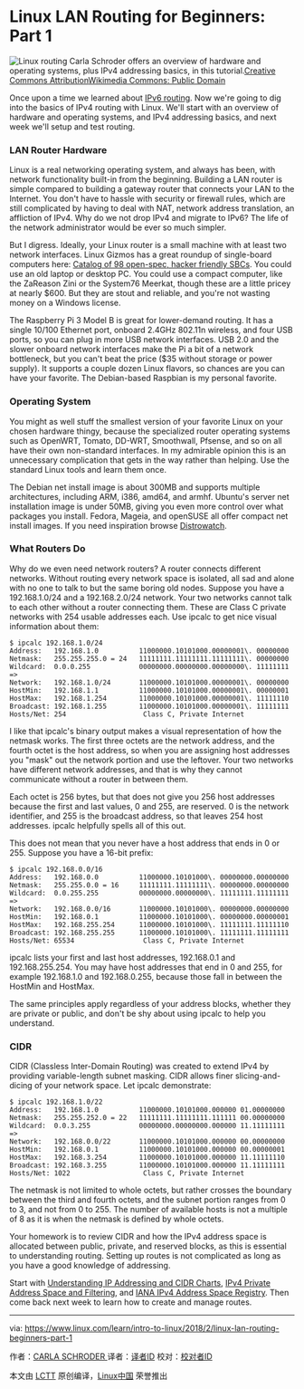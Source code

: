 Linux LAN Routing for Beginners: Part 1
============================================================


![Linux routing](https://www.linux.com/sites/lcom/files/styles/rendered_file/public/traffic_warder.jpeg?itok=hZxS_PB4 "Linux routing")
Carla Schroder offers an overview of hardware and operating systems, plus IPv4 addressing basics, in this tutorial.[Creative Commons Attribution][1][Wikimedia Commons: Public Domain][2]

Once upon a time we learned about [IPv6 routing][4]. Now we're going to dig into the basics of IPv4 routing with Linux. We'll start with an overview of hardware and operating systems, and IPv4 addressing basics, and next week we'll setup and test routing.

### LAN Router Hardware

Linux is a real networking operating system, and always has been, with network functionality built-in from the beginning. Building a LAN router is simple compared to building a gateway router that connects your LAN to the Internet. You don't have to hassle with security or firewall rules, which are still complicated by having to deal with NAT, network address translation, an affliction of IPv4\. Why do we not drop IPv4 and migrate to IPv6? The life of the network administrator would be ever so much simpler.

But I digress. Ideally, your Linux router is a small machine with at least two network interfaces. Linux Gizmos has a great roundup of single-board computers here: [Catalog of 98 open-spec, hacker friendly SBCs][5]. You could use an old laptop or desktop PC. You could use a compact computer, like the ZaReason Zini or the System76 Meerkat, though these are a little pricey at nearly $600\. But they are stout and reliable, and you're not wasting money on a Windows license.

The Raspberry Pi 3 Model B is great for lower-demand routing. It has a single 10/100 Ethernet port, onboard 2.4GHz 802.11n wireless, and four USB ports, so you can plug in more USB network interfaces. USB 2.0 and the slower onboard network interfaces make the Pi a bit of a network bottleneck, but you can't beat the price ($35 without storage or power supply). It supports a couple dozen Linux flavors, so chances are you can have your favorite. The Debian-based Raspbian is my personal favorite.

### Operating System

You might as well stuff the smallest version of your favorite Linux on your chosen hardware thingy, because the specialized router operating systems such as OpenWRT, Tomato, DD-WRT, Smoothwall, Pfsense, and so on all have their own non-standard interfaces. In my admirable opinion this is an unnecessary complication that gets in the way rather than helping. Use the standard Linux tools and learn them once.

The Debian net install image is about 300MB and supports multiple architectures, including ARM, i386, amd64, and armhf. Ubuntu's server net installation image is under 50MB, giving you even more control over what packages you install. Fedora, Mageia, and openSUSE all offer compact net install images. If you need inspiration browse [Distrowatch][6].

### What Routers Do

Why do we even need network routers? A router connects different networks. Without routing every network space is isolated, all sad and alone with no one to talk to but the same boring old nodes. Suppose you have a 192.168.1.0/24 and a 192.168.2.0/24 network. Your two networks cannot talk to each other without a router connecting them. These are Class C private networks with 254 usable addresses each. Use ipcalc to get nice visual information about them:

```
$ ipcalc 192.168.1.0/24
Address:   192.168.1.0          11000000.10101000.00000001\. 00000000
Netmask:   255.255.255.0 = 24   11111111.11111111.11111111\. 00000000
Wildcard:  0.0.0.255            00000000.00000000.00000000\. 11111111
=>
Network:   192.168.1.0/24       11000000.10101000.00000001\. 00000000
HostMin:   192.168.1.1          11000000.10101000.00000001\. 00000001
HostMax:   192.168.1.254        11000000.10101000.00000001\. 11111110
Broadcast: 192.168.1.255        11000000.10101000.00000001\. 11111111
Hosts/Net: 254                   Class C, Private Internet
```

I like that ipcalc's binary output makes a visual representation of how the netmask works. The first three octets are the network address, and the fourth octet is the host address, so when you are assigning host addresses you "mask" out the network portion and use the leftover. Your two networks have different network addresses, and that is why they cannot communicate without a router in between them.

Each octet is 256 bytes, but that does not give you 256 host addresses because the first and last values, 0 and 255, are reserved. 0 is the network identifier, and 255 is the broadcast address, so that leaves 254 host addresses. ipcalc helpfully spells all of this out.

This does not mean that you never have a host address that ends in 0 or 255\. Suppose you have a 16-bit prefix:

```
$ ipcalc 192.168.0.0/16
Address:   192.168.0.0          11000000.10101000\. 00000000.00000000
Netmask:   255.255.0.0 = 16     11111111.11111111\. 00000000.00000000
Wildcard:  0.0.255.255          00000000.00000000\. 11111111.11111111
=>
Network:   192.168.0.0/16       11000000.10101000\. 00000000.00000000
HostMin:   192.168.0.1          11000000.10101000\. 00000000.00000001
HostMax:   192.168.255.254      11000000.10101000\. 11111111.11111110
Broadcast: 192.168.255.255      11000000.10101000\. 11111111.11111111
Hosts/Net: 65534                 Class C, Private Internet
```

ipcalc lists your first and last host addresses, 192.168.0.1 and 192.168.255.254\. You may have host addresses that end in 0 and 255, for example 192.168.1.0 and 192.168.0.255, because those fall in between the HostMin and HostMax.

The same principles apply regardless of your address blocks, whether they are private or public, and don't be shy about using ipcalc to help you understand.

### CIDR

CIDR (Classless Inter-Domain Routing) was created to extend IPv4 by providing variable-length subnet masking. CIDR allows finer slicing-and-dicing of your network space. Let ipcalc demonstrate:

```
$ ipcalc 192.168.1.0/22
Address:   192.168.1.0          11000000.10101000.000000 01.00000000
Netmask:   255.255.252.0 = 22   11111111.11111111.111111 00.00000000
Wildcard:  0.0.3.255            00000000.00000000.000000 11.11111111
=>
Network:   192.168.0.0/22       11000000.10101000.000000 00.00000000
HostMin:   192.168.0.1          11000000.10101000.000000 00.00000001
HostMax:   192.168.3.254        11000000.10101000.000000 11.11111110
Broadcast: 192.168.3.255        11000000.10101000.000000 11.11111111
Hosts/Net: 1022                  Class C, Private Internet
```

The netmask is not limited to whole octets, but rather crosses the boundary between the third and fourth octets, and the subnet portion ranges from 0 to 3, and not from 0 to 255\. The number of available hosts is not a multiple of 8 as it is when the netmask is defined by whole octets.

Your homework is to review CIDR and how the IPv4 address space is allocated between public, private, and reserved blocks, as this is essential to understanding routing. Setting up routes is not complicated as long as you have a good knowledge of addressing.

Start with [Understanding IP Addressing and CIDR Charts][7], [IPv4 Private Address Space and Filtering][8], and [IANA IPv4 Address Space Registry][9]. Then come back next week to learn how to create and manage routes.

--------------------------------------------------------------------------------

via: https://www.linux.com/learn/intro-to-linux/2018/2/linux-lan-routing-beginners-part-1

作者：[CARLA SCHRODER ][a]
译者：[译者ID](https://github.com/译者ID)
校对：[校对者ID](https://github.com/校对者ID)

本文由 [LCTT](https://github.com/LCTT/TranslateProject) 原创编译，[Linux中国](https://linux.cn/) 荣誉推出

[a]:https://www.linux.com/users/cschroder
[1]:https://www.linux.com/licenses/category/creative-commons-attribution
[2]:https://commons.wikimedia.org/wiki/File:Traffic_warder.jpeg
[3]:https://www.linux.com/files/images/trafficwarderjpeg
[4]:https://www.linux.com/learn/intro-to-linux/2017/7/practical-networking-linux-admins-ipv6-routing
[5]:http://linuxgizmos.com/catalog-of-98-open-spec-hacker-friendly-sbcs/#catalog
[6]:http://distrowatch.org/
[7]:https://www.ripe.net/about-us/press-centre/understanding-ip-addressing
[8]:https://www.arin.net/knowledge/address_filters.html
[9]:https://www.iana.org/assignments/ipv4-address-space/ipv4-address-space.xhtml
